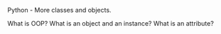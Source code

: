 Python - More classes and objects. 

What is OOP?
What is an object and an instance?
What is an attribute?
